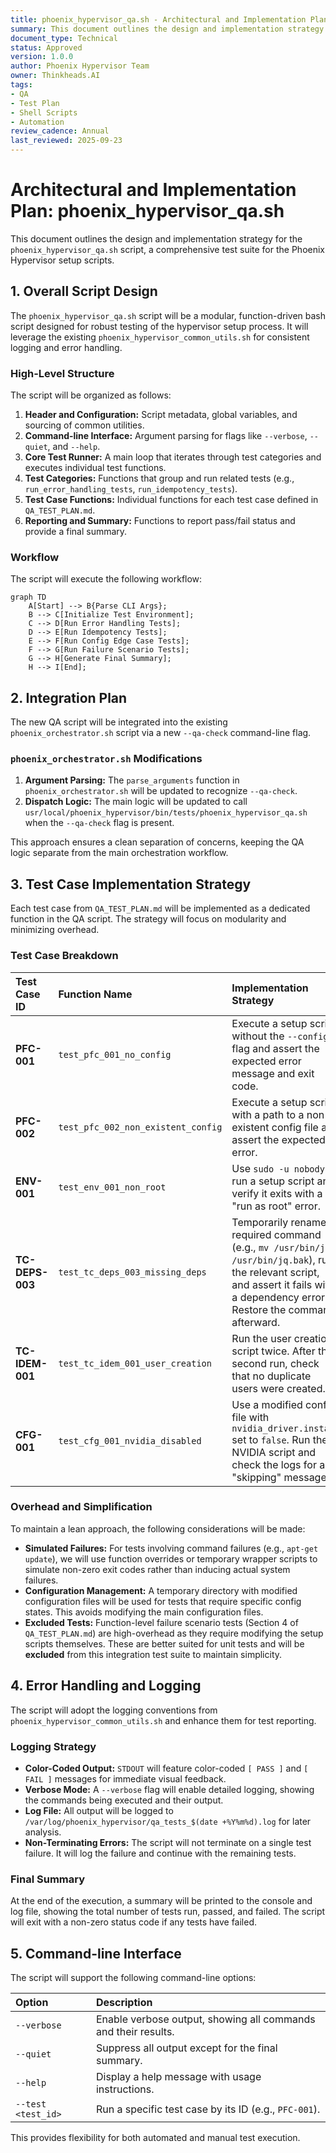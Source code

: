 ```yaml
---
title: phoenix_hypervisor_qa.sh - Architectural and Implementation Plan
summary: This document outlines the design and implementation strategy for the phoenix_hypervisor_qa.sh script, a comprehensive test suite for the Phoenix Hypervisor setup scripts.
document_type: Technical
status: Approved
version: 1.0.0
author: Phoenix Hypervisor Team
owner: Thinkheads.AI
tags:
- QA
- Test Plan
- Shell Scripts
- Automation
review_cadence: Annual
last_reviewed: 2025-09-23
---
```


# Architectural and Implementation Plan: phoenix_hypervisor_qa.sh

This document outlines the design and implementation strategy for the `phoenix_hypervisor_qa.sh` script, a comprehensive test suite for the Phoenix Hypervisor setup scripts.

## 1. Overall Script Design

The `phoenix_hypervisor_qa.sh` script will be a modular, function-driven bash script designed for robust testing of the hypervisor setup process. It will leverage the existing `phoenix_hypervisor_common_utils.sh` for consistent logging and error handling.

### High-Level Structure

The script will be organized as follows:
1.  **Header and Configuration:** Script metadata, global variables, and sourcing of common utilities.
2.  **Command-line Interface:** Argument parsing for flags like `--verbose`, `--quiet`, and `--help`.
3.  **Core Test Runner:** A main loop that iterates through test categories and executes individual test functions.
4.  **Test Categories:** Functions that group and run related tests (e.g., `run_error_handling_tests`, `run_idempotency_tests`).
5.  **Test Case Functions:** Individual functions for each test case defined in `QA_TEST_PLAN.md`.
6.  **Reporting and Summary:** Functions to report pass/fail status and provide a final summary.

### Workflow

The script will execute the following workflow:

```mermaid
graph TD
    A[Start] --> B{Parse CLI Args};
    B --> C[Initialize Test Environment];
    C --> D[Run Error Handling Tests];
    D --> E[Run Idempotency Tests];
    E --> F[Run Config Edge Case Tests];
    F --> G[Run Failure Scenario Tests];
    G --> H[Generate Final Summary];
    H --> I[End];
```

## 2. Integration Plan

The new QA script will be integrated into the existing `phoenix_orchestrator.sh` script via a new `--qa-check` command-line flag.

### `phoenix_orchestrator.sh` Modifications

1.  **Argument Parsing:** The `parse_arguments` function in `phoenix_orchestrator.sh` will be updated to recognize `--qa-check`.
2.  **Dispatch Logic:** The main logic will be updated to call `usr/local/phoenix_hypervisor/bin/tests/phoenix_hypervisor_qa.sh` when the `--qa-check` flag is present.

This approach ensures a clean separation of concerns, keeping the QA logic separate from the main orchestration workflow.

## 3. Test Case Implementation Strategy

Each test case from `QA_TEST_PLAN.md` will be implemented as a dedicated function in the QA script. The strategy will focus on modularity and minimizing overhead.

### Test Case Breakdown

| Test Case ID | Function Name | Implementation Strategy |
| :--- | :--- | :--- |
| **PFC-001** | `test_pfc_001_no_config` | Execute a setup script without the `--config` flag and assert the expected error message and exit code. |
| **PFC-002** | `test_pfc_002_non_existent_config` | Execute a setup script with a path to a non-existent config file and assert the expected error. |
| **ENV-001** | `test_env_001_non_root` | Use `sudo -u nobody` to run a setup script and verify it exits with a "run as root" error. |
| **TC-DEPS-003** | `test_tc_deps_003_missing_deps` | Temporarily rename a required command (e.g., `mv /usr/bin/jq /usr/bin/jq.bak`), run the relevant script, and assert it fails with a dependency error. Restore the command afterward. |
| **TC-IDEM-001** | `test_tc_idem_001_user_creation` | Run the user creation script twice. After the second run, check that no duplicate users were created. |
| **CFG-001** | `test_cfg_001_nvidia_disabled` | Use a modified config file with `nvidia_driver.install` set to `false`. Run the NVIDIA script and check the logs for a "skipping" message. |

### Overhead and Simplification

To maintain a lean approach, the following considerations will be made:
*   **Simulated Failures:** For tests involving command failures (e.g., `apt-get update`), we will use function overrides or temporary wrapper scripts to simulate non-zero exit codes rather than inducing actual system failures.
*   **Configuration Management:** A temporary directory with modified configuration files will be used for tests that require specific config states. This avoids modifying the main configuration files.
*   **Excluded Tests:** Function-level failure scenario tests (Section 4 of `QA_TEST_PLAN.md`) are high-overhead as they require modifying the setup scripts themselves. These are better suited for unit tests and will be **excluded** from this integration test suite to maintain simplicity.

## 4. Error Handling and Logging

The script will adopt the logging conventions from `phoenix_hypervisor_common_utils.sh` and enhance them for test reporting.

### Logging Strategy

*   **Color-Coded Output:** `STDOUT` will feature color-coded `[ PASS ]` and `[ FAIL ]` messages for immediate visual feedback.
*   **Verbose Mode:** A `--verbose` flag will enable detailed logging, showing the commands being executed and their output.
*   **Log File:** All output will be logged to `/var/log/phoenix_hypervisor/qa_tests_$(date +%Y%m%d).log` for later analysis.
*   **Non-Terminating Errors:** The script will not terminate on a single test failure. It will log the failure and continue with the remaining tests.

### Final Summary

At the end of the execution, a summary will be printed to the console and log file, showing the total number of tests run, passed, and failed. The script will exit with a non-zero status code if any tests have failed.

## 5. Command-line Interface

The script will support the following command-line options:

| Option | Description |
| :--- | :--- |
| `--verbose` | Enable verbose output, showing all commands and their results. |
| `--quiet` | Suppress all output except for the final summary. |
| `--help` | Display a help message with usage instructions. |
| `--test <test_id>` | Run a specific test case by its ID (e.g., `PFC-001`). |

This provides flexibility for both automated and manual test execution.